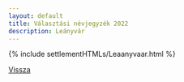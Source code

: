 ```yaml
---
layout: default
title: Választási névjegyzék 2022
description: Leányvár
---
```


{% include settlementHTMLs/Leaanyvaar.html %}

[Vissza](../)